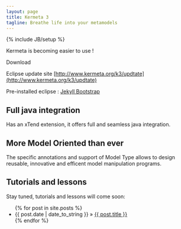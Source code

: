 ```yaml
---
layout: page
title: Kermeta 3
tagline: Breathe life into your metamodels
---
```

{% include JB/setup %}

Kermeta is becoming easier to use !


Download

Eclipse update site [http://www.kermeta.org/k3/updtate](http://www.kermeta.org/k3/updtate)

Pre-installed eclipse : [Jekyll Bootstrap](http://jekyllbootstrap.com)

## Full java integration

Has an xTend extension, it offers full and seamless java integration.
    
## More Model Oriented than ever

The specific annotations and support of Model Type allows to design reusable, innovative and efficent model manipulation programs.


## Tutorials and lessons

Stay tuned, tutorials and lessons will come soon:

<ul class="posts">
  {% for post in site.posts %}
    <li><span>{{ post.date | date_to_string }}</span> &raquo; <a href="{{ BASE_PATH }}{{ post.url }}">{{ post.title }}</a></li>
  {% endfor %}
</ul>



